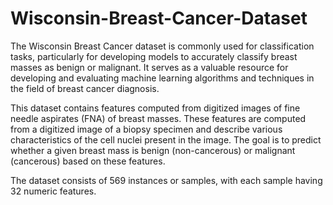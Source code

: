 # Wisconsin-Breast-Cancer-Dataset
The Wisconsin Breast Cancer dataset is commonly used for classification tasks, particularly for developing models to accurately classify breast masses as benign or malignant. It serves as a valuable resource for developing and evaluating machine learning algorithms and techniques in the field of breast cancer diagnosis.

This dataset contains features computed from digitized images of fine needle aspirates (FNA) of breast masses. These features are computed from a digitized image of a biopsy specimen and describe various characteristics of the cell nuclei present in the image. The goal is to predict whether a given breast mass is benign (non-cancerous) or malignant (cancerous) based on these features.

The dataset consists of 569 instances or samples, with each sample having 32 numeric features.
